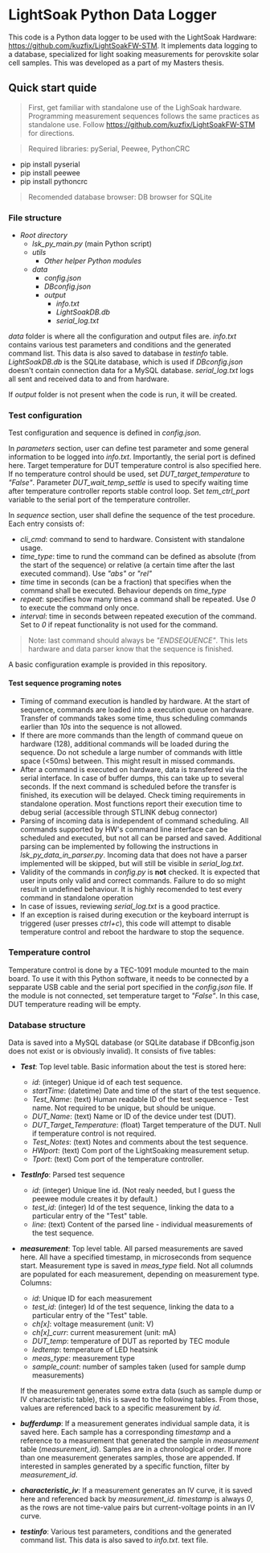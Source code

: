 # LightSoak Python Data Logger
This code is a Python data logger to be used with the LightSoak Hardware: https://github.com/kuzfix/LightSoakFW-STM. It implements data logging to a database, specialized for light soaking measurements for perovskite solar cell samples. This was developed as a part of my Masters thesis.

## Quick start quide
> First, get familiar with standalone use of the LighSoak hardware. Programming measurement sequences follows the same practices as standalone use. Follow https://github.com/kuzfix/LightSoakFW-STM for directions.

> Required libraries: pySerial, Peewee, PythonCRC
- pip install pyserial
- pip install peewee
- pip install pythoncrc

> Recomended database browser: DB browser for SQLite

### File structure
- *Root directory*
    - *lsk_py_main.py* (main Python script)
    - *utils*
        - *Other helper Python modules*
    - *data*
        - *config.json*
		- *DBconfig.json*
        - *output*
            - *info.txt*
            - *LightSoakDB.db*
            - *serial_log.txt*

*data* folder is where all the configuration and output files are. *info.txt* contains various test parameters and conditions and the generated command list. This data is also saved to database in *testinfo* table. *LightSoakDB.db* is the SQLite database, which is used if *DBconfig.json* doesn't contain connection data for a MySQL database. *serial_log.txt* logs all sent and received data to and from hardware.

If *output* folder is not present when the code is run, it will be created. 

### Test configuration
Test configuration and sequence is defined in *config.json*.

In *parameters* section, user can define test parameter and some general information to be logged into *info.txt*. Importantly, the serial port is defined here. Target temperature for DUT temperature control is also specified here. If no temperature control should be used, set *DUT_target_temperature* to *"False"*. Parameter *DUT_wait_temp_settle* is used to specify waiting time after temperature controller reports stable control loop. Set *tem_ctrl_port* variable to the serial port of the temperature controller.

In *sequence* section, user shall define the sequence of the test procedure. Each entry consists of:
- *cli_cmd*: command to send to hardware. Consistent with standalone usage.
- *time_type*: time to rund the command can be defined as absolute (from the start of the sequence) or relative (a certain time after the last executed command). Use *"abs"* or *"rel"*
- *time* time in seconds (can be a fraction) that specifies when the command shall be executed. Behaviour depends on *time_type*
- *repeat*: specifies how many times a command shall be repeated. Use *0* to execute the command only once.
- *interval*: time in seconds between repeated execution of the command. Set to *0* if repeat functionality is not used for the command.

> Note: last command should always be *"ENDSEQUENCE"*. This lets hardware and data parser know that the sequence is finished.

A basic configuration example is provided in this repository.

#### Test sequence programing notes
- Timing of command execution is handled by hardware. At the start of sequence, commands are loaded into a execution queue on hardware. Transfer of commands takes some time, thus scheduling commands earlier than *10s* into the sequence is not allowed.
- If there are more commands than the length of command queue on hardware (128), additional commands will be loaded during the sequence. Do not schedule a large number of commands with little space (<50ms) between. This might result in missed commands.
- After a command is executed on hardware, data is transfered via the serial interface. In case of buffer dumps, this can take up to several seconds. If the next command is scheduled before the transfer is finished, its execution will be delayed. Check timing requirements in standalone operation. Most functions report their execution time to debug serial (accessible through STLINK debug connector)
- Parsing of incoming data is independent of command scheduling. All commands supported by HW's command line interface can be scheduled and executed, but not all can be parsed and saved. Additional parsing can be implemented by following the instructions in *lsk_py_data_in_parser.py*. Incoming data that does not have a parser implemented will be skipped, but will still be visible in *serial_log.txt*.
- Validity of the commands in *config.py* is **not** checked. It is expected that user inputs only valid and correct commands. Failure to do so might result in undefined behaviour. It is highly recomended to test every command in standalone operation
- In case of issues, reviewing *serial_log.txt* is a good practice.
- If an exception is raised during execution or the keyboard interrupt is triggered (user presses *ctrl+c*), this code will attempt to disable temperature control and reboot the hardware to stop the sequence.

### Temperature control
Temperature control is done by a TEC-1091 module mounted to the main board. To use it with this Python software, it needs to be connected by a sepparate USB cable and the serial port specified in the *config.json* file. If the module is not connected, set temperature target to *"False"*. In this case, DUT temperature reading will be empty.

### Database structure

Data is saved into a MySQL database (or SQLite database if DBconfig.json does not exist or is obviously invalid). It consists of five tables:
- ***Test***: Top level table. Basic information about the test is stored here:
	- *id*: (integer) Unique id of each test sequence.
	- *startTime*: (datetime) Date and time of the start of the test sequence.
	- *Test_Name*: (text) Human readable ID of the test sequence - Test name. Not required to be unique, but should be unique.
	- *DUT_Name*: (text) Name or ID of the device under test (DUT).
	- *DUT_Target_Temperature*: (float) Target temperature of the DUT. Null if temperature control is not required.
	- *Test_Notes*: (text) Notes and comments about the test sequence.
	- *HWport*: (text) Com port of the LightSoaking measurement setup.
	- *Tport*: (text) Com port of the temperature controller.
	
- ***TestInfo***: Parsed test sequence
	- *id*: (integer) Unique line id. (Not realy needed, but I guess the peewee module creates it by default.)
	- *test_id*: (integer) Id of the test sequence, linking the data to a particular entry of the "Test" table.
	- *line*: (text) Content of the parsed line - individual measurements of the test sequence.
	
- ***measurement***: Top level table. All parsed measurements are saved here. All have a specified timestamp, in microseconds from sequence start. Measurement type is saved in *meas_type* field. Not all columnds are populated for each measurement, depending on measurement type. Columns:
    - *id*: Unique ID for each measurement
	- *test_id*: (integer) Id of the test sequence, linking the data to a particular entry of the "Test" table.
    - *ch[x]*: voltage measurement (unit: V)
    - *ch[x]_curr*: current measurement (unit: mA)
    - *DUT_temp*: temperature of DUT as reported by TEC module
    - *ledtemp*: temperature of LED heatsink
    - *meas_type*: measurement type
    - *sample_count*: number of samples taken (used for sample dump measurements)

    If the measurement generates some extra data (such as sample dump or IV characteristic table), this is saved to the following tables. From those, values are referenced back to a specific measurement by *id*.

- ***bufferdump***: If a measurement generates individual sample data, it is saved here. Each sample has a corresponding *timestamp* and a reference to a measurement that generated the sample in *measurement* table (*measurement_id*). Samples are in a chronological order. If more than one measurement generates samples, those are appended. If interested in samples generated by a specific function, filter by *measurement_id*.

- ***characteristic_iv***: If a measurement generates an IV curve, it is saved here and referenced back by *measurement_id*. *timestamp* is always *0*, as the rows are not time-value pairs but current-voltage points in an IV curve.

- ***testinfo***: Various test parameters, conditions and the generated command list. This data is also saved to *info.txt*. text file.
